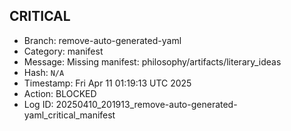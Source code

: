 ## CRITICAL
- Branch: remove-auto-generated-yaml
- Category: manifest
- Message: Missing manifest: philosophy/artifacts/literary_ideas
- Hash: `N/A`
- Timestamp: Fri Apr 11 01:19:13 UTC 2025
- Action: BLOCKED
- Log ID: 20250410_201913_remove-auto-generated-yaml_critical_manifest
